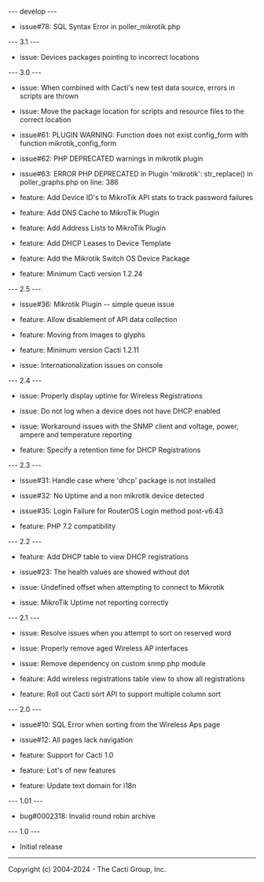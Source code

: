 
--- develop ---

* issue#78: SQL Syntax Error in poller_mikrotik.php

--- 3.1 ---

* issue: Devices packages pointing to incorrect locations

--- 3.0 ---

* issue: When combined with Cacti's new test data source, errors in scripts are
  thrown

* issue: Move the package location for scripts and resource files to the correct
  location

* issue#61: PLUGIN WARNING: Function does not exist config_form with function
  mikrotik_config_form

* issue#62: PHP DEPRECATED warnings in mikrotik plugin

* issue#63: ERROR PHP DEPRECATED in Plugin 'mikrotik': str_replace() in
  poller_graphs.php on line: 386

* feature: Add Device ID's to MikroTik API stats to track password failures

* feature: Add DNS Cache to MikroTik Plugin

* feature: Add Address Lists to MikroTik Plugin

* feature: Add DHCP Leases to Device Template

* feature: Add the Mikrotik Switch OS Device Package

* feature: Minimum Cacti version 1.2.24

--- 2.5 ---

* issue#36: Mikrotik Plugin -- simple queue issue

* feature: Allow disablement of API data collection

* feature: Moving from images to glyphs

* feature: Minimum version Cacti 1.2.11

* issue: Internationalization issues on console


--- 2.4 ---

* issue: Properly display uptime for Wireless Registrations

* issue: Do not log when a device does not have DHCP enabled

* issue: Workaround issues with the SNMP client and voltage, power, ampere and
  temperature reporting

* feature: Specify a retention time for DHCP Registrations


--- 2.3 ---

* issue#31: Handle case where 'dhcp' package is not installed

* issue#32: No Uptime and a non mikrotik device detected

* issue#35: Login Failure for RouterOS Login method post-v6.43

* feature: PHP 7.2 compatibility


--- 2.2 ---

* feature: Add DHCP table to view DHCP registrations

* issue#23: The health values are showed without dot

* issue: Undefined offset when attempting to connect to Mikrotik

* issue: MikroTik Uptime not reporting correctly


--- 2.1 ---

* issue: Resolve issues when you attempt to sort on reserved word

* issue: Properly remove aged Wireless AP interfaces

* issue: Remove dependency on custom snmp.php module

* feature: Add wireless registrations table view to show all registrations

* feature: Roll out Cacti sort API to support multiple column sort


--- 2.0 ---

* issue#10: SQL Error when sorting from the Wireless Aps page

* issue#12: All pages lack navigation

* feature: Support for Cacti 1.0

* feature: Lot's of new features

* feature: Update text domain for i18n


--- 1.01 ---

* bug#0002318: Invalid round robin archive


--- 1.0 ---

* Initial release

-----------------------------------------------
Copyright (c) 2004-2024 - The Cacti Group, Inc.
